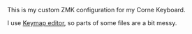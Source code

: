 This is my custom ZMK configuration for my Corne Keyboard.

I use [Keymap editor](https://nickcoutsos.github.io/keymap-editor/), so parts of some files are a bit messy.
